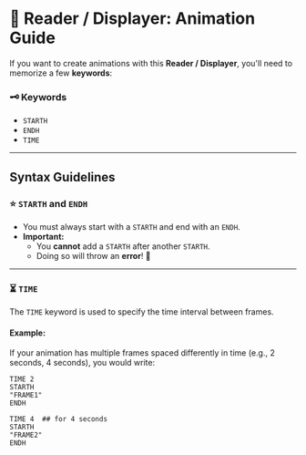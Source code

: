 # 📖 Reader / Displayer: Animation Guide  

If you want to create animations with this **Reader / Displayer**, you'll need to memorize a few **keywords**:  

### 🗝️ Keywords
- `STARTH`
- `ENDH`
- `TIME`

---

## Syntax Guidelines  

### ⭐ `STARTH` and `ENDH`  
- You must always start with a `STARTH` and end with an `ENDH`.  
- **Important:**  
  - You **cannot** add a `STARTH` after another `STARTH`.  
  - Doing so will throw an **error**! 🚨  

---

### ⏳ `TIME`  
The `TIME` keyword is used to specify the time interval between frames.  

#### Example:  
If your animation has multiple frames spaced differently in time (e.g., 2 seconds, 4 seconds), you would write:  

```plaintext
TIME 2  
STARTH  
"FRAME1"  
ENDH  

TIME 4  ## for 4 seconds  
STARTH  
"FRAME2"  
ENDH  
